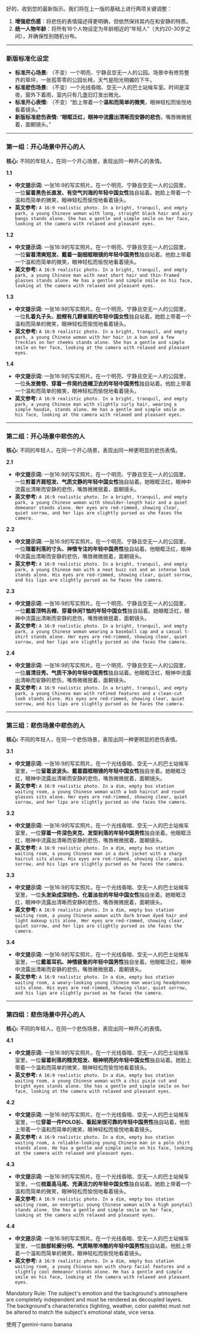 好的，收到您的最新指示。我们将在上一版的基础上进行两项关键调整：
1.  **增强悲伤感**：将悲伤的表情描述得更明确，但依然保持其内在和安静的特质。
2.  **统一人物年龄**：将所有16个人物设定为年龄相近的“年轻人”（大约20-30岁之间），并确保性别随机分布。

---

### **新版标准化设定**

* **标准开心场景:** （不变）一个明亮、宁静且空无一人的公园。场景中有修剪整齐的草坪，一张孤零零的公园长椅，天气是阳光明媚的下午。
* **标准悲伤场景:** （不变）一个光线昏暗、空无一人的巴士站候车室。时间是深夜，窗外下着雨，室内只有几盏旧灯发出微光。
* **标准开心表情:** （不变）“脸上带着一个**温和而简单的微笑**，眼神轻松而愉悦地看着镜头。”
* **新版标准悲伤表情:** “**眼眶泛红，眼神中流露出清晰而安静的悲伤**，嘴唇微微抿着，面朝镜头。”

---

### 第一组：开心场景中开心的人

**核心:** 不同的年轻人，在同一个开心场景，表现出同一种开心的表情。

**1.1**
* **中文提示词:** 一张16:9的写实照片。在一个明亮、宁静且空无一人的公园里，一位**留着黑色长直发、有空气刘海的年轻中国女性**独自站着。她脸上带着一个温和而简单的微笑，眼神轻松而愉悦地看着镜头。
* **英文参考:** `A 16:9 realistic photo. In a bright, tranquil, and empty park, a young Chinese woman with long, straight black hair and airy bangs stands alone. She has a gentle and simple smile on her face, looking at the camera with relaxed and pleasant eyes.`

**1.2**
* **中文提示词:** 一张16:9的写实照片。在一个明亮、宁静且空无一人的公园里，一位**留着清爽短发、戴着一副细框眼镜的年轻中国男性**独自站着。他脸上带着一个温和而简单的微笑，眼神轻松而愉悦地看着镜头。
* **英文参考:** `A 16:9 realistic photo. In a bright, tranquil, and empty park, a young Chinese man with neat short hair and thin-framed glasses stands alone. He has a gentle and simple smile on his face, looking at the camera with relaxed and pleasant eyes.`

**1.3**
* **中文提示词:** 一张16:9的写实照片。在一个明亮、宁静且空无一人的公园里，一位**扎着丸子头、脸颊有几颗雀斑的年轻中国女性**独自站着。她脸上带着一个温和而简单的微笑，眼神轻松而愉悦地看着镜头。
* **英文参考:** `A 16:9 realistic photo. In a bright, tranquil, and empty park, a young Chinese woman with her hair in a bun and a few freckles on her cheeks stands alone. She has a gentle and simple smile on her face, looking at the camera with relaxed and pleasant eyes.`

**1.4**
* **中文提示词:** 一张16:9的写实照片。在一个明亮、宁静且空无一人的公园里，一位**头发微卷、穿着一件简约连帽卫衣的年轻中国男性**独自站着。他脸上带着一个温和而简单的微笑，眼神轻松而愉悦地看着镜头。
* **英文参考:** `A 16:9 realistic photo. In a bright, tranquil, and empty park, a young Chinese man with slightly curly hair, wearing a simple hoodie, stands alone. He has a gentle and simple smile on his face, looking at the camera with relaxed and pleasant eyes.`

---

### 第二组：开心场景中悲伤的人

**核心:** 不同的年轻人，在同一个开心场景，表现出同一种更明显的悲伤表情。

**2.1**
* **中文提示词:** 一张16:9的写实照片。在一个明亮、宁静且空无一人的公园里，一位**剪着齐肩短发、气质文静的年轻中国女性**独自站着。她眼眶泛红，眼神中流露出清晰而安静的悲伤，嘴唇微微抿着，面朝镜头。
* **英文参考:** `A 16:9 realistic photo. In a bright, tranquil, and empty park, a young Chinese woman with shoulder-length hair and a quiet demeanor stands alone. Her eyes are red-rimmed, showing clear, quiet sorrow, and her lips are slightly pursed as she faces the camera.`

**2.2**
* **中文提示词:** 一张16:9的写实照片。在一个明亮、宁静且空无一人的公园里，一位**理着利落的寸头、神情专注的年轻中国男性**独自站着。他眼眶泛红，眼神中流露出清晰而安静的悲伤，嘴唇微微抿着，面朝镜头。
* **英文参考:** `A 16:9 realistic photo. In a bright, tranquil, and empty park, a young Chinese man with a neat buzz cut and an intense look stands alone. His eyes are red-rimmed, showing clear, quiet sorrow, and his lips are slightly pursed as he faces the camera.`

**2.3**
* **中文提示词:** 一张16:9的写实照片。在一个明亮、宁静且空无一人的公园里，一位**戴着顶鸭舌帽、穿着休闲T恤的年轻中国女性**独自站着。她眼眶泛红，眼神中流露出清晰而安静的悲伤，嘴唇微微抿着，面朝镜头。
* **英文参考:** `A 16:9 realistic photo. In a bright, tranquil, and empty park, a young Chinese woman wearing a baseball cap and a casual t-shirt stands alone. Her eyes are red-rimmed, showing clear, quiet sorrow, and her lips are slightly pursed as she faces the camera.`

**2.4**
* **中文提示词:** 一张16:9的写实照片。在一个明亮、宁静且空无一人的公园里，一位**眉清目秀、气质干净的年轻中国男性**独自站着。他眼眶泛红，眼神中流露出清晰而安静的悲伤，嘴唇微微抿着，面朝镜头。
* **英文参考:** `A 16:9 realistic photo. In a bright, tranquil, and empty park, a young Chinese man with refined features and a clean-cut look stands alone. His eyes are red-rimmed, showing clear, quiet sorrow, and his lips are slightly pursed as he faces the camera.`

---

### 第三组：悲伤场景中悲伤的人

**核心:** 不同的年轻人，在同一个悲伤场景，表现出同一种更明显的悲伤表情。

**3.1**
* **中文提示词:** 一张16:9的写实照片。在一个光线昏暗、空无一人的巴士站候车室里，一位**留着波波头、戴着圆框眼镜的年轻中国女性**独自坐着。她眼眶泛红，眼神中流露出清晰而安静的悲伤，嘴唇微微抿着，面朝镜头。
* **英文参考:** `A 16:9 realistic photo. In a dim, empty bus station waiting room, a young Chinese woman with a bob haircut and round glasses sits alone. Her eyes are red-rimmed, showing clear, quiet sorrow, and her lips are slightly pursed as she faces the camera.`

**3.2**
* **中文提示词:** 一张16:9的写实照片。在一个光线昏暗、空无一人的巴士站候车室里，一位**穿着一件深色夹克、发型利落的年轻中国男性**独自坐着。他眼眶泛红，眼神中流露出清晰而安静的悲伤，嘴唇微微抿着，面朝镜头。
* **英文参考:** `A 16:9 realistic photo. In a dim, empty bus station waiting room, a young Chinese man in a dark jacket with a sharp haircut sits alone. His eyes are red-rimmed, showing clear, quiet sorrow, and his lips are slightly pursed as he faces the camera.`

**3.3**
* **中文提示词:** 一张16:9的写实照片。在一个光线昏暗、空无一人的巴士站候车室里，一位**头发染成深棕色、化着淡妆的年轻中国女性**独自坐着。她眼眶泛红，眼神中流露出清晰而安静的悲伤，嘴唇微微抿着，面朝镜头。
* **英文参考:** `A 16:9 realistic photo. In a dim, empty bus station waiting room, a young Chinese woman with dark brown dyed hair and light makeup sits alone. Her eyes are red-rimmed, showing clear, quiet sorrow, and her lips are slightly pursed as she faces the camera.`

**3.4**
* **中文提示词:** 一张16:9的写实照片。在一个光线昏暗、空无一人的巴士站候车室里，一位**戴着耳机、神情疲惫的年轻中国男性**独自坐着。他眼眶泛红，眼神中流露出清晰而安静的悲伤，嘴唇微微抿着，面朝镜头。
* **英文参考:** `A 16:9 realistic photo. In a dim, empty bus station waiting room, a weary-looking young Chinese man wearing headphones sits alone. His eyes are red-rimmed, showing clear, quiet sorrow, and his lips are slightly pursed as he faces the camera.`

---

### 第四组：悲伤场景中开心的人

**核心:** 不同的年轻人，在同一个悲伤场景，表现出同一种开心的表情。

**4.1**
* **中文提示词:** 一张16:9的写实照片。在一个光线昏暗、空无一人的巴士站候车室里，一位**留着利落的精灵短发、眼神明亮的年轻中国女性**独自站着。她脸上带着一个温和而简单的微笑，眼神轻松而愉悦地看着镜头。
* **英文参考:** `A 16:9 realistic photo. In a dim, empty bus station waiting room, a young Chinese woman with a chic pixie cut and bright eyes stands alone. She has a gentle and simple smile on her face, looking at the camera with relaxed and pleasant eyes.`

**4.2**
* **中文提示词:** 一张16:9的写实照片。在一个光线昏暗、空无一人的巴士站候车室里，一位**穿着一件POLO衫、看起来很可靠的年轻中国男性**独自站着。他脸上带着一个温和而简单的微笑，眼神轻松而愉悦地看着镜头。
* **英文参考:** `A 16:9 realistic photo. In a dim, empty bus station waiting room, a reliable-looking young Chinese man in a polo shirt stands alone. He has a gentle and simple smile on his face, looking at the camera with relaxed and pleasant eyes.`

**4.3**
* **中文提示词:** 一张16:9的写实照片。在一个光线昏暗、空无一人的巴士站候车室里，一位**梳着高马尾、充满活力的年轻中国女性**独自站着。她脸上带着一个温和而简单的微笑，眼神轻松而愉悦地看着镜头。
* **英文参考:** `A 16:9 realistic photo. In a dim, empty bus station waiting room, an energetic young Chinese woman with a high ponytail stands alone. She has a gentle and simple smile on her face, looking at the camera with relaxed and pleasant eyes.`

**4.4**
* **中文提示词:** 一张16:9的写实照片。在一个光线昏暗、空无一人的巴士站候车室里，一位**脸部轮廓分明、气质略带冷酷的年轻中国男性**独自站着。他脸上带着一个温和而简单的微笑，眼神轻松而愉悦地看着镜头。
* **英文参考:** `A 16:9 realistic photo. In a dim, empty bus station waiting room, a young Chinese man with sharp facial features and a slightly cool demeanor stands alone. He has a gentle and simple smile on his face, looking at the camera with relaxed and pleasant eyes.`




Mandatory Rule: The subject's emotion and the background's atmosphere are completely independent and must be rendered as decoupled layers. The background's characteristics (lighting, weather, color palette) must not be altered to match the subject's emotional state, vice versa.


使用了gemini-nano banana